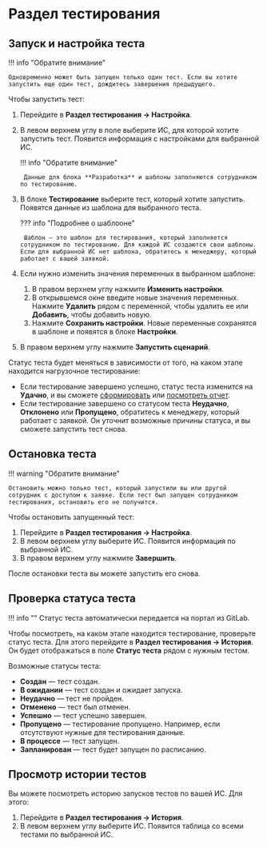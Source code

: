 # Раздел тестирования

## Запуск и настройка теста

!!! info "Обратите внимание"

    Одновременно может быть запущен только один тест. Если вы хотите запустить еще один тест, дождитесь завершения предыдущего.

Чтобы запустить тест:

1. Перейдите в **Раздел тестирования → Настройка**.
2. В левом верхнем углу в поле выберите ИС, для которой хотите запустить тест. Появится информация с настройками для выбранной ИС.

    !!! info "Обратите внимание"

        Данные для блока **Разработка** и шаблоны заполняются сотрудником по тестированию.

3. В блоке **Тестирование** выберите тест, который хотите запустить. Появятся данные из шаблона для выбранного теста.

    ??? info "Подробнее о шаблооне"

        Шаблон — это шаблон для тестирования, который заполняется сотрудником по тестированию. Для каждой ИС создаются свои шаблоны. Если для выбранной ИС нет шаблона, обратитесь к менеджеру, который работает с вашей заявкой.

3. Если нужно изменить значения переменных в выбранном шаблоне:
    1. В правом верхнем углу нажмите **Изменить настройки**.
    2. В открывшемся окне введите новые значения переменных. Нажмите **Удалить** рядом с переменной, чтобы удалить ее или **Добавить**, чтобы добавить новую.
    3. Нажмите **Сохранить настройки**. Новые переменные сохранятся в шаблоне и появятся в блоке **Настройки**.
4. В правом верхнем углу нажмите **Запустить сценарий**.

Статус теста будет меняться в зависимости от того, на каком этапе находится нагрузочное тестирование:

* Если тестирование завершено успешно, статус теста изменится на **Удачно**, и вы сможете [сформировать](ссылка) или [посмотреть отчет]().
* Если тестирование завершено со статусом теста **Неудачно**, **Отклонено** или **Пропущено**, обратитесь к менеджеру, который работает с заявкой. Он уточнит возможные причины статуса, и вы сможете запустить тест снова.

## Остановка теста

!!! warning "Обратите внимание"

    Остановить можно только тест, который запустили вы или другой сотрудник с доступом к заявке. Если тест был запущен сотрудником тестирования, остановить его не получится.

Чтобы остановить запущенный тест:

1. Перейдите в **Раздел тестирования → Настройка**.
2. В левом верхнем углу выберите ИС. Появится информация по выбранной ИС.
3. В правом верхнем углу нажмите **Завершить**.

После остановки теста вы можете запустить его снова.

## Проверка статуса теста

!!! info ""
    Статус теста автоматически передается на портал из GitLab.

Чтобы посмотреть, на каком этапе находится тестирование, проверьте статус теста. Для этого перейдите в **Раздел тестирования → История**. Он будет отображаться в поле **Статус теста** рядом с нужным тестом.

Возможные статусы теста:

* **Создан** — тест создан.
* **В ожидании** — тест создан и ожидает запуска.
* **Неудачно** — тест не пройден. 
* **Отменено** — тест был отменен.
* **Успешно** — тест успешно завершен.
* **Пропущено** — тестирование пропущено. Например, если отсутствуют нужные для тестирования данные. 
* **В процессе** — тест запущен.
* **Запланирован** — тест будет запущен по расписанию.

## Просмотр истории тестов

Вы можете посмотреть историю запусков тестов по вашей ИС. Для этого:

1. Перейдите в **Раздел тестирования → История**. 
2. В левом верхнем углу выберите ИС. Появится таблица со всеми тестами по выбранной ИС.